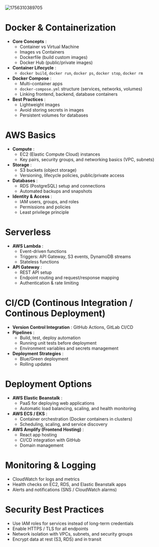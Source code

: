 ![1756310389705](image/Cloud&DeploymentFundamentals/1756310389705.png)


# Docker & Containerization

* **Core Concepts** :
  * Container vs Virtual Machine
  * Images vs Containers
  * Dockerfile (build custom images)
  * Docker Hub (public/private images)
* **Container Lifecycle** :
  * `docker build`, `docker run`, `docker ps`, `docker stop`, `docker rm`
* **Docker Compose** :
  * Multi-container apps
  * `docker-compose.yml` structure (services, networks, volumes)
  * Linking frontend, backend, database containers
* **Best Practices** :
  * Lightweight images
  * Avoid storing secrets in images
  * Persistent volumes for databases

# AWS Basics

* **Compute** :
  * EC2 (Elastic Compute Cloud) instances
  * Key pairs, security groups, and networking basics (VPC, subnets)
* **Storage** :
  * S3 buckets (object storage)
  * Versioning, lifecycle policies, public/private access
* **Databases** :
  * RDS (PostgreSQL) setup and connections
  * Automated backups and snapshots
* **Identity & Access** :
  * IAM users, groups, and roles
  * Permissions and policies
  * Least privilege principle

# Serverless

* **AWS Lambda** :
  * Event-driven functions
  * Triggers: API Gateway, S3 events, DynamoDB streams
  * Stateless functions
* **API Gateway** :
  * REST API setup
  * Endpoint routing and request/response mapping
  * Authentication & rate limiting

# CI/CD (Continous Integration / Continous Deployment)

* **Version Control Integration** : GitHub Actions, GitLab CI/CD
* **Pipelines** :
  * Build, test, deploy automation
  * Running unit tests before deployment
  * Environment variables and secrets management
* **Deployment Strategies** :
  * Blue/Green deployment
  * Rolling updates

# Deployment Options

* **AWS Elastic Beanstalk** :
  * PaaS for deploying web applications
  * Automatic load balancing, scaling, and health monitoring
* **AWS ECS / EKS** :
  * Container orchestration (Docker containers in clusters)
  * Scheduling, scaling, and service discovery
* **AWS Amplify (Frontend Hosting)** :
  * React app hosting
  * CI/CD integration with GitHub
  * Domain management

# Monitoring & Logging

* CloudWatch for logs and metrics
* Health checks on EC2, RDS, and Elastic Beanstalk apps
* Alerts and notifications (SNS / CloudWatch alarms)

# Security Best Practices

* Use IAM roles for services instead of long-term credentials
* Enable HTTPS / TLS for all endpoints
* Network isolation with VPCs, subnets, and security groups
* Encrypt data at rest (S3, RDS) and in transit
